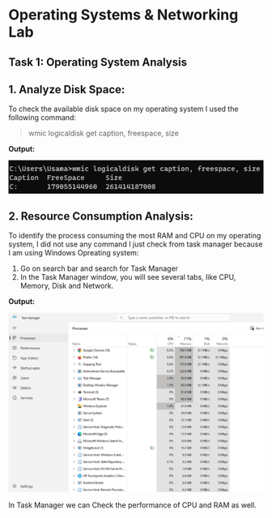 # Operating Systems & Networking Lab

## Task 1: Operating System Analysis

## 1. Analyze Disk Space:
To check the available disk space on my operating system I used the following command:

> wmic logicaldisk get caption, freespace, size


**Output:**


![Alt text](lab61.png)


## 2. Resource Consumption Analysis:

To identify the process consuming the most RAM and CPU on my operating system, I did not use any command I just check from task manager because I am using Windows Opreating system:
1. Go on search bar and search for Task Manager
2. In the Task Manager window, you will see several tabs, like CPU, Memory, Disk and Network.


**Output:**


![Alt text](lab62.png)

In Task Manager we can Check the performance of CPU and RAM as well.


